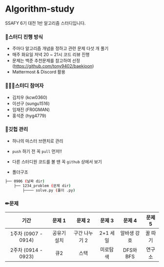 # Algorithm-study
SSAFY 6기 대전 1반 알고리즘 스터디입니다.


### 📗스터디 진행 방식

- 주마다 알고리즘 개념을 정하고 관련 문제 다섯 개 풀기
- 매주 화요일 저녁 20 ~ 21시 코드 리뷰 진행 
- 문제는 백준 추천문제를 참고하여 선정 (https://github.com/tony9402/baekjoon)
- Mattermost & Discord 활용



### 👨‍👧‍👧스터디 참여자

- 김치우 (kcw0360)
- 이선구 (sungu1516)
- 임재진 (FR0GMAN)
- 홍석준 (hyg4779)



### 🔧깃헙 관리

-  하나의 마스터 브랜치로 관리
- `push` 하기 전 꼭 `pull` 먼저!!
- 다른 스터디원 코드를 볼 땐 꼭 `github` 상에서 보기

- 폴더구조

```bash
├── 0906 (날짜 dir)
   	├── 1234_problem (문제 dir)
   		├──── solve.py (풀이 .py)
```



### ✏문제

|        기간         |   문제 1    |    문제 2     |  문제 3  |   문제 4    | 문제 5  |
| :-----------------: | :---------: | :-----------: | :------: | :---------: | :-----: |
| 1주차 (0907 - 0914) | 공유기 설치 | 구간 나누기 2 | 2+1 세일 | 알바생 강호 | 꿀 따기 |
| 2주차 (0914 - 0923) |     큐2     |     스택      | 미로탐색 |  DFS와 BFS  | 연구소  |

